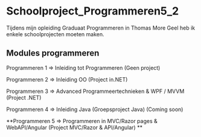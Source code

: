 # Schoolproject_Programmeren5_2
Tijdens mijn opleiding Graduaat Programmeren in Thomas More Geel heb ik enkele schoolprojecten moeten maken.

## Modules programmeren
Programmeren 1 => Inleiding tot Programmeren (Geen project)

Programmeren 2 => Inleiding OO (Project in.NET)

Programmeren 3 => Advanced Programmeertechnieken & WPF / MVVM (Project .NET)

Programmeren 4 => Inleiding Java (Groepsproject Java) (Coming soon)

**Programmeren 5 => Programmeren in MVC/Razor pages & WebAPI/Angular (Project MVC/Razor & API/Angular) **

